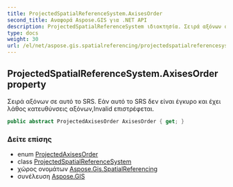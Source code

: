 ```yaml
---
title: ProjectedSpatialReferenceSystem.AxisesOrder
second_title: Αναφορά Aspose.GIS για .NET API
description: ProjectedSpatialReferenceSystem ιδιοκτησία. Σειρά αξόνων σε αυτό το SRS. Εάν αυτό το SRS δεν είναι έγκυρο και έχει λάθος κατευθύνσεις αξόνωνInvalid επιστρέφεται.
type: docs
weight: 30
url: /el/net/aspose.gis.spatialreferencing/projectedspatialreferencesystem/axisesorder/
---
```

## ProjectedSpatialReferenceSystem.AxisesOrder property

Σειρά αξόνων σε αυτό το SRS. Εάν αυτό το SRS δεν είναι έγκυρο και έχει λάθος κατευθύνσεις αξόνων,Invalid επιστρέφεται.

```csharp
public abstract ProjectedAxisesOrder AxisesOrder { get; }
```

### Δείτε επίσης

* enum [ProjectedAxisesOrder](../../projectedaxisesorder/)
* class [ProjectedSpatialReferenceSystem](../)
* χώρος ονομάτων [Aspose.Gis.SpatialReferencing](../../projectedspatialreferencesystem/)
* συνέλευση [Aspose.GIS](../../../)


